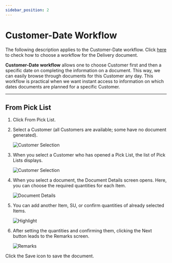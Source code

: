 ```yaml
---
sidebar_position: 2
---
```


# Customer-Date Workflow

The following description applies to the Customer-Date workflow. Click [here](default-workflow.md) to check how to choose a workflow for the Delivery document.

**Customer-Date workflow** allows one to choose Customer first and then a specific date on completing the information on a document. This way, we can easily browse through documents for this Customer any day. This workflow is practical when we want instant access to information on which dates documents are planned for a specific Customer.

---

## From Pick List

1. Click From Pick List.
2. Select a Customer (all Customers are available; some have no document generated).

    ![Customer Selection](./media/customer-selection.webp)
3. When you select a Customer who has opened a Pick List, the list of Pick Lists displays.

    ![Customer Selection](./media/customer-selection.webp)
4. When you select a document, the Document Details screen opens. Here, you can choose the required quantities for each Item.

    ![Document Details](./media/doc-det.webp)
5. You can add another Item, SU, or confirm quantities of already selected Items.

    ![Highlight](./media/doc-det-highlight.webp)
6. After setting the quantities and confirming them, clicking the Next button leads to the Remarks screen.

    ![Remarks](./media/delivery-remarks.webp)

Click the Save icon to save the document.
